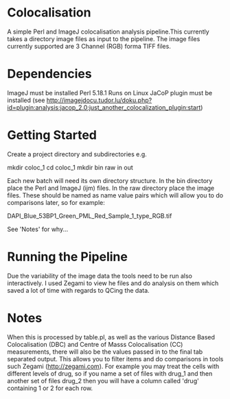 # Colocalisation
A simple Perl and ImageJ colocalisation analysis pipeline.This currently takes a directory image files as input to the pipeline. The image files currently supported are 3 Channel (RGB) forma TIFF files.

# Dependencies
ImageJ must be installed
Perl 5.18.1
Runs on Linux
JaCoP plugin must be installed (see http://imagejdocu.tudor.lu/doku.php?id=plugin:analysis:jacop_2.0:just_another_colocalization_plugin:start)

# Getting Started
Create a project directory and subdirectories e.g. 

mkdir coloc_1
cd coloc_1
mkdir bin raw in out

Each new batch will need its own directory structure. In the bin directory place the Perl and ImageJ (ijm) files. In the raw directory place the image files. These should be named as name value pairs which will allow you to do comparisons later, so for example:

DAPI_Blue_53BP1_Green_PML_Red_Sample_1_type_RGB.tif

See 'Notes' for why...

# Running the Pipeline

Due the variability of the image data the tools need to be run also interactively. I used Zegami to view he files and do analysis on them which saved a lot of time with regards to QCing the data.

# Notes

When this is processed by table.pl, as well as the various Distance Based Colocalisation (DBC) and Centre of Masss Colocalisation (CC) measurements, there will also be the values passed in to the final tab separated output. This allows you to filter items and do comparisons in tools such Zegami (http://zegami.com). For example you may treat the cells with different levels of drug, so if you name a set of files with drug_1 and then another set of files drug_2 then you will have a column called 'drug' containing 1 or 2 for each row.


